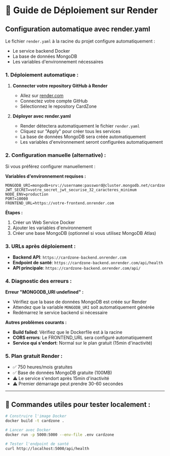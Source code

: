 # 🚀 Guide de Déploiement sur Render

## Configuration automatique avec render.yaml

Le fichier `render.yaml` à la racine du projet configure automatiquement :
- Le service backend Docker
- La base de données MongoDB
- Les variables d'environnement nécessaires

### 1. Déploiement automatique :

1. **Connecter votre repository GitHub à Render**
   - Allez sur [render.com](https://render.com)
   - Connectez votre compte GitHub
   - Sélectionnez le repository CardZone

2. **Déployer avec render.yaml**
   - Render détectera automatiquement le fichier `render.yaml`
   - Cliquez sur "Apply" pour créer tous les services
   - La base de données MongoDB sera créée automatiquement
   - Les variables d'environnement seront configurées automatiquement

### 2. Configuration manuelle (alternative) :

Si vous préférez configurer manuellement :

**Variables d'environnement requises :**
```
MONGODB_URI=mongodb+srv://username:password@cluster.mongodb.net/cardzone
JWT_SECRET=votre_secret_jwt_securise_32_caracteres_minimum
NODE_ENV=production
PORT=10000
FRONTEND_URL=https://votre-frontend.onrender.com
```

**Étapes :**
1. Créer un Web Service Docker
2. Ajouter les variables d'environnement
3. Créer une base MongoDB (optionnel si vous utilisez MongoDB Atlas)

### 3. URLs après déploiement :

- **Backend API**: `https://cardzone-backend.onrender.com`
- **Endpoint de santé**: `https://cardzone-backend.onrender.com/api/health`
- **API principale**: `https://cardzone-backend.onrender.com/api/`

### 4. Diagnostic des erreurs :

**Erreur "MONGODB_URI undefined" :**
- Vérifiez que la base de données MongoDB est créée sur Render
- Attendez que la variable `MONGODB_URI` soit automatiquement générée
- Redémarrez le service backend si nécessaire

**Autres problèmes courants :**
- **Build failed**: Vérifiez que le Dockerfile est à la racine
- **CORS errors**: Le FRONTEND_URL sera configuré automatiquement
- **Service qui s'endort**: Normal sur le plan gratuit (15min d'inactivité)

### 5. Plan gratuit Render :

- ✅ 750 heures/mois gratuites
- ✅ Base de données MongoDB gratuite (100MB)
- ⚠️ Le service s'endort après 15min d'inactivité
- ⚠️ Premier démarrage peut prendre 30-60 secondes

---

## 🔧 Commandes utiles pour tester localement :

```bash
# Construire l'image Docker
docker build -t cardzone .

# Lancer avec Docker
docker run -p 5000:5000 --env-file .env cardzone

# Tester l'endpoint de santé
curl http://localhost:5000/api/health
```